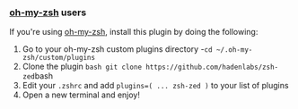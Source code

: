<!-- Space: Projects -->
<!-- Parent: ZshZed -->
<!-- Title: Installation Oh-My-Zsh ZshZed -->
<!-- Label: ZshZed -->
<!-- Label: Project -->
<!-- Label: Installation -->
<!-- Label: Oh-My-Zsh -->
<!-- Include: docs/disclaimer.md -->
<!-- Include: ac:toc -->

### [oh-my-zsh](https://github.com/ohmyzsh/ohmyzsh) users

If you're using [oh-my-zsh](https://github.com/ohmyzsh/ohmyzsh), install this plugin by doing the following:

1.  Go to your oh-my-zsh custom plugins directory -`cd ~/.oh-my-zsh/custom/plugins`
2.  Clone the plugin `bash git clone https://github.com/hadenlabs/zsh-zed`bash
3.  Edit your `.zshrc` and add `plugins=( ... zsh-zed )` to your list of plugins
4.  Open a new terminal and enjoy!
